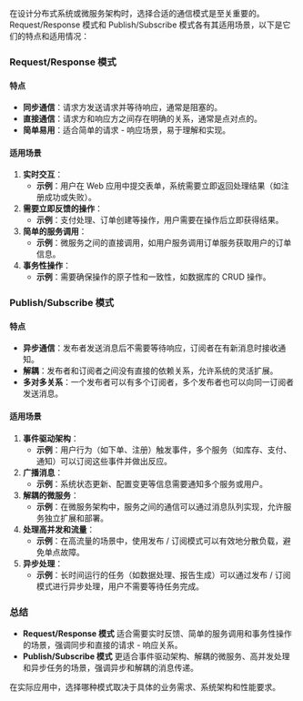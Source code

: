 
在设计分布式系统或微服务架构时，选择合适的通信模式是至关重要的。Request/Response 模式和 Publish/Subscribe 模式各有其适用场景，以下是它们的特点和适用情况：

### Request/Response 模式

#### 特点

- **同步通信**：请求方发送请求并等待响应，通常是阻塞的。
- **直接通信**：请求方和响应方之间存在明确的关系，通常是点对点的。
- **简单易用**：适合简单的请求 - 响应场景，易于理解和实现。

#### 适用场景

1. **实时交互**：
    - **示例**：用户在 Web 应用中提交表单，系统需要立即返回处理结果（如注册成功或失败）。
2. **需要立即反馈的操作**：
    - **示例**：支付处理、订单创建等操作，用户需要在操作后立即获得结果。
3. **简单的服务调用**：
    - **示例**：微服务之间的直接调用，如用户服务调用订单服务获取用户的订单信息。
4. **事务性操作**：
    - **示例**：需要确保操作的原子性和一致性，如数据库的 CRUD 操作。

### Publish/Subscribe 模式

#### 特点

- **异步通信**：发布者发送消息后不需要等待响应，订阅者在有新消息时接收通知。
- **解耦**：发布者和订阅者之间没有直接的依赖关系，允许系统的灵活扩展。
- **多对多关系**：一个发布者可以有多个订阅者，多个发布者也可以向同一订阅者发送消息。

#### 适用场景

1. **事件驱动架构**：
    - **示例**：用户行为（如下单、注册）触发事件，多个服务（如库存、支付、通知）可以订阅这些事件并做出反应。
2. **广播消息**：
    - **示例**：系统状态更新、配置变更等信息需要通知多个服务或用户。
3. **解耦的微服务**：
    - **示例**：在微服务架构中，服务之间的通信可以通过消息队列实现，允许服务独立扩展和部署。
4. **处理高并发和流量**：
    - **示例**：在高流量的场景中，使用发布 / 订阅模式可以有效地分散负载，避免单点故障。
5. **异步处理**：
    - **示例**：长时间运行的任务（如数据处理、报告生成）可以通过发布 / 订阅模式进行异步处理，用户不需要等待任务完成。

### 总结

- **Request/Response 模式** 适合需要实时反馈、简单的服务调用和事务性操作的场景，强调同步和直接的请求 - 响应关系。
- **Publish/Subscribe 模式** 更适合事件驱动架构、解耦的微服务、高并发处理和异步任务的场景，强调异步和解耦的消息传递。

在实际应用中，选择哪种模式取决于具体的业务需求、系统架构和性能要求。